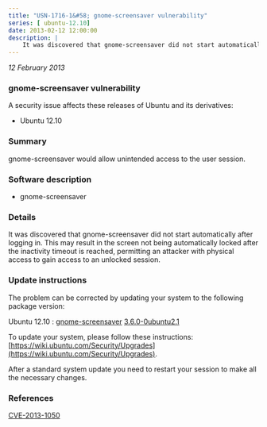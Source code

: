 ```yaml
---
title: "USN-1716-1&#58; gnome-screensaver vulnerability"
series: [ ubuntu-12.10]
date: 2013-02-12 12:00:00
description: |
    It was discovered that gnome-screensaver did not start automatically after logging in. This may result in the screen not being automatically locked after the inactivity timeout is reached, permitting an attacker with physical access to gain access to an unlocked session. 
--- 
```

 
 

*12 February 2013*

### gnome-screensaver vulnerability

A security issue affects these releases of Ubuntu and its derivatives:

* Ubuntu 12.10

### Summary

gnome-screensaver would allow unintended access to the user session. 

### Software description

* gnome-screensaver 

### Details

It was discovered that gnome-screensaver did not start automatically after logging in. This may result in the screen not being automatically locked after the inactivity timeout is reached, permitting an attacker with physical access to gain access to an unlocked session. 

### Update instructions

The problem can be corrected by updating your system to the following package version:

Ubuntu 12.10
 : [gnome-screensaver](https://launchpad.net/ubuntu/+source/gnome-screensaver) <span> [3.6.0-0ubuntu2.1](https://launchpad.net/ubuntu/+source/gnome-screensaver/3.6.0-0ubuntu2.1) </span> 

To update your system, please follow these instructions: [https://wiki.ubuntu.com/Security/Upgrades](https://wiki.ubuntu.com/Security/Upgrades).

After a standard system update you need to restart your session to make all the necessary changes. 

### References

 
 [CVE-2013-1050](http://people.ubuntu.com/~ubuntu-security/cve/CVE-2013-1050)
 

